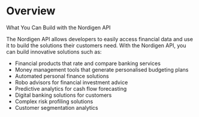 # Overview

What You Can Build with the Nordigen API

The Nordigen API allows developers to easily access financial data and use it to build the solutions their customers need. With the Nordigen API, you can build innovative solutions such as:

- Financial products that rate and compare banking services
- Money management tools that generate personalised budgeting plans
- Automated personal finance solutions
- Robo advisors for financial investment advice
- Predictive analytics for cash flow forecasting
- Digital banking solutions for customers
- Complex risk profiling solutions
- Customer segmentation analytics

